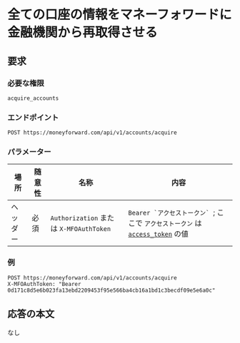 # 全ての口座の情報をマネーフォワードに金融機関から再取得させる

## 要求

### 必要な権限

`acquire_accounts`

### エンドポイント

```
POST https://moneyforward.com/api/v1/accounts/acquire
```

### パラメーター

| 場所 | 随意性 | 名称 | 内容 |
| ---- | ---- | ---- | --- |
| ヘッダー | 必須 | `Authorization` または `X-MFOAuthToken` | ```Bearer `アクセストークン` ```; ここで `アクセストークン` は [`access_token`](token.md) の値 |

### 例

```
POST https://moneyforward.com/api/v1/accounts/acquire
X-MFOAuthToken: "Bearer 0d171c8d5e6b023fa13ebd2209453f95e566ba4cb16a1bd1c3becdf09e5e6a0c"
```

## 応答の本文

なし
